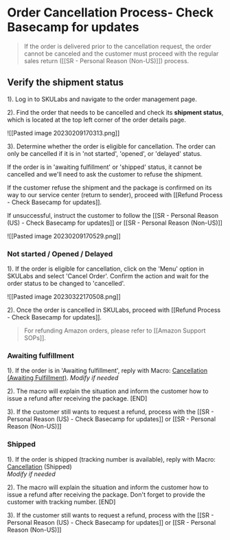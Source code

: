 # Order Cancellation Process- Check Basecamp for updates
> If the order is delivered prior to the cancellation request, the order cannot be canceled and the customer must proceed with the regular sales return ([[SR - Personal Reason (Non-US)]]) process.

## Verify the shipment status

1). Log in to SKULabs and navigate to the order management page.

2). Find the order that needs to be cancelled and check its **shipment status**, which is located at the top left corner of the order details page.
   
   ![[Pasted image 20230209170313.png]]
   
3). Determine whether the order is eligible for cancellation. The order can only be cancelled if it is in 'not started', 'opened', or 'delayed' status. 

If the order is in 'awaiting fulfillment' or 'shipped' status, it cannot be cancelled and we'll need to ask the customer to refuse the shipment.

If the customer refuse the shipment and the package is confirmed on its way to our service center (return to sender), proceed with [[Refund Process - Check Basecamp for updates]]. 

If unsuccessful, instruct the customer to follow the [[SR - Personal Reason (US) - Check Basecamp for updates]] or [[SR - Personal Reason (Non-US)]]
   
   ![[Pasted image 20230209170529.png]]

### Not started / Opened / Delayed 

1). If the order is eligible for cancellation, click on the 'Menu' option in SKULabs and select 'Cancel Order'. Confirm the action and wait for the order status to be changed to 'cancelled'.
   
   ![[Pasted image 20230322170508.png]]
   
2). Once the order is cancelled in SKULabs, proceed with [[Refund Process - Check Basecamp for updates]]. 

> For refunding Amazon orders, please refer to [[Amazon Support SOPs]].

### Awaiting fulfillment

1). If the order is in 'Awaiting fulfillment', reply with Macro:  <u>Cancellation (Awaiting Fulfillment)</u>.
*Modify if needed*

2). The macro will explain the situation and inform the customer how to issue a refund after receiving the package. [END]

3). If the customer still wants to request a refund, process with the [[SR - Personal Reason (US) - Check Basecamp for updates]] or [[SR - Personal Reason (Non-US)]]


### Shipped

1). If the order is shipped (tracking number is available), reply with Macro: <u>Cancellation</u> (Shipped)  
*Modify if needed*

2). The macro will explain the situation and inform the customer how to issue a refund after receiving the package. Don't forget to provide the customer with tracking number. [END]

3). If the customer still wants to request a refund, process with the [[SR - Personal Reason (US) - Check Basecamp for updates]] or [[SR - Personal Reason (Non-US)]]
